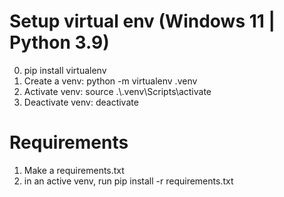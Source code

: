 # Setup virtual env (Windows 11 | Python 3.9)
0. pip install virtualenv
1. Create a venv: python -m virtualenv .venv
2. Activate venv: source .\\.venv\Scripts\activate
3. Deactivate venv: deactivate

# Requirements
1. Make a requirements.txt
2. in an active venv, run pip install -r requirements.txt